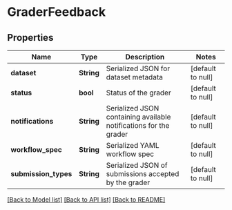 # GraderFeedback

## Properties
Name | Type | Description | Notes
------------ | ------------- | ------------- | -------------
**dataset** | **String** | Serialized JSON for dataset metadata | [default to null]
**status** | **bool** | Status of the grader | [default to null]
**notifications** | **String** | Serialized JSON containing available notifications for the grader | [default to null]
**workflow_spec** | **String** | Serialized YAML workflow spec | [default to null]
**submission_types** | **String** | Serialized JSON of submissions accepted by the grader | [default to null]

[[Back to Model list]](../README.md#documentation-for-models) [[Back to API list]](../README.md#documentation-for-api-endpoints) [[Back to README]](../README.md)



